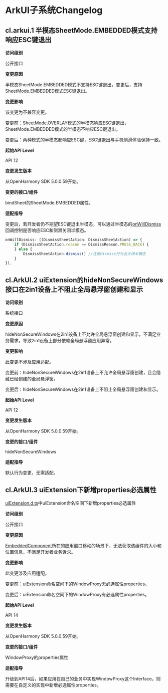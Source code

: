 # ArkUI子系统Changelog

## cl.arkui.1 半模态SheetMode.EMBEDDED模式支持响应ESC键退出

**访问级别**

公开接口

**变更原因**

半模态SheetMode.EMBEDDED模式不支持ESC键退出，变更后，支持SheetMode.EMBEDDED模式ESC键退出。

**变更影响**

该变更为不兼容变更。

变更前：SheetMode.OVERLAY模式的半模态响应ESC键退出，SheetMode.EMBEDDED模式的半模态不响应ESC键退出。

变更后：两种模式的半模态都响应ESC键，ESC键退出与手机侧滑体验保持一致。

**起始API Level**

API 12

**变更发生版本**

从OpenHarmony SDK 5.0.0.59开始。

**变更的接口/组件**

bindSheet的SheetMode.EMBEDDED属性。

**适配指导**

变更后，若开发者仍不期望ESC键退出半模态，可以通过半模态的[onWillDismiss](../../../application-dev/reference/apis-arkui/arkui-ts/ts-universal-attributes-sheet-transition.md#sheetoptions)回调控制是否响应ESC和侧滑关闭半模态。
```ts
onWillDismiss: ((DismissSheetAction: DismissSheetAction) => {
    if (DismissSheetAction.reason == DismissReason.PRESS_BACK) {
    } else {
        DismissSheetAction.dismiss() //注册dismiss行为会关闭半模态
    }
}),
```

## cl.ArkUI.2 uiExtension的hideNonSecureWindows接口在2in1设备上不阻止全局悬浮窗创建和显示

**访问级别**

系统接口

**变更原因**

hideNonSecureWindows在2in1设备上不允许全局悬浮窗创建和显示，不满足业务需求，导致2in1设备上部分依赖全局悬浮窗应用异常。

**变更影响**

此变更不涉及应用适配。


变更前：hideNonSecureWindows在2in1设备上不允许全局悬浮窗创建，且会隐藏已经创建的全局悬浮窗。


变更后：hideNonSecureWindows在2in1设备上不阻止全局悬浮窗创建和显示。


**起始API Level**

API 12

**变更发生版本**

从OpenHarmony SDK 5.0.0.59开始。

**变更的接口/组件**

hideNonSecureWindows

**适配指导**

默认行为变更，无需适配。

## cl.ArkUI.3 uiExtension下新增properties必选属性

[uiExtension.d.ts](https://gitee.com/openharmony/interface_sdk-js/blob/master/api/@ohos.arkui.uiExtension.d.ts)中uiExtension命名空间下新增properties必选属性

**访问级别**

公开接口

**变更原因**

[EmbeddedComponent](https://gitee.com/openharmony/docs/blob/master/zh-cn/application-dev/reference/apis-arkui/arkui-ts/ts-container-embedded-component.md)所在的应用窗口移动的场景下，无法获取该组件的大小和位置信息，不满足开发者业务诉求。

**变更影响**

此变更涉及应用适配。

变更前：uiExtension命名空间下的WindowProxy无必选属性properties。

变更后：uiExtension命名空间下的WindowProxy有必选属性properties。

**起始API Level**

API 14

**变更发生版本**

从OpenHarmony SDK 5.0.0.59开始。

**变更的接口/组件**

WindowProxy的properties属性

**适配指导**

升级到API14后，如果应用在自己的业务中实现WindowProxy这个Interface，则需要在自定义的实现中新增必选属性properties。